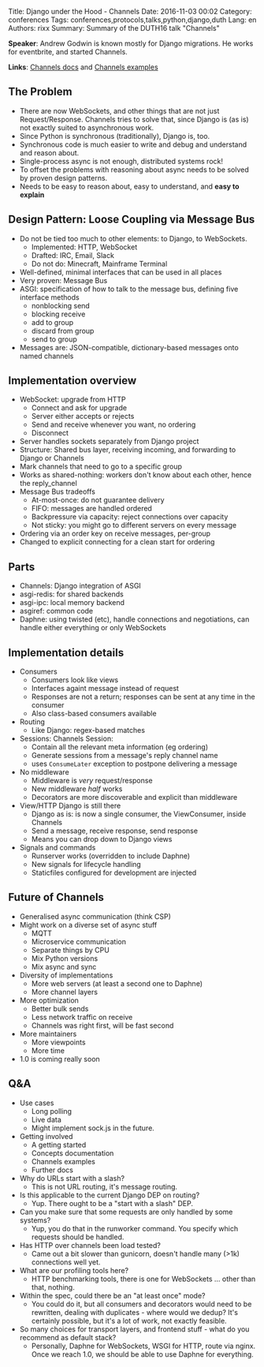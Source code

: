 Title: Django under the Hood - Channels
Date:   2016-11-03 00:02
Category: conferences
Tags: conferences,protocols,talks,python,django,duth
Lang: en
Authors: rixx
Summary: Summary of the DUTH16 talk "Channels"


**Speaker**: Andrew Godwin is known mostly for Django migrations. He works for eventbrite, and started Channels.

**Links**: [Channels docs](channels.readthedocs.io) and [Channels examples](github.com/andrewgodwin/channels-examples)


## The Problem

 - There are now WebSockets, and other things that are not just Request/Response. Channels tries to solve that, since
   Django is (as is) not exactly suited to asynchronous work.
 - Since Python is synchronous (traditionally), Django is, too.
 - Synchronous code is much easier to write and debug and understand and reason about.
 - Single-process async is not enough, distributed systems rock!
 - To offset the problems with reasoning about async needs to be solved by proven design patterns.
 - Needs to be easy to reason about, easy to understand, and **easy to explain**

## Design Pattern: Loose Coupling via Message Bus

 - Do not be tied too much to other elements: to Django, to WebSockets.
    - Implemented: HTTP, WebSocket
    - Drafted: IRC, Email, Slack
    - Do not do: Minecraft, Mainframe Terminal
 - Well-defined, minimal interfaces that can be used in all places
 - Very proven: Message Bus
 - ASGI: specification of how to talk to the message bus, defining five interface methods
    - nonblocking send
    - blocking receive
    - add to group
    - discard from group
    - send to group
 - Messages are: JSON-compatible, dictionary-based messages onto named channels

## Implementation overview

 - WebSocket: upgrade from HTTP
    - Connect and ask for upgrade
    - Server either accepts or rejects
    - Send and receive whenever you want, no ordering
    - Disconnect
 - Server handles sockets separately from Django project
 - Structure: Shared bus layer, receiving incoming, and forwarding to Django or Channels
 - Mark channels that need to go to a specific group
 - Works as shared-nothing: workers don't know about each other, hence the reply_channel
 - Message Bus tradeoffs
    - At-most-once: do not guarantee delivery
    - FIFO: messages are handled ordered
    - Backpressure via capacity: reject connections over capacity
    - Not sticky: you might go to different servers on every message
 - Ordering via an order key on receive messages, per-group
 - Changed to explicit connecting for a clean start for ordering

## Parts

 - Channels: Django integration of ASGI
 - asgi-redis: for shared backends
 - asgi-ipc: local memory backend
 - asgiref: common code
 - Daphne: using twisted (etc), handle connections and negotiations, can handle either everything or only WebSockets

## Implementation details

 - Consumers
    - Consumers look like views
    - Interfaces againt message instead of request
    - Responses are not a return; responses can be sent at any time in the consumer
    - Also class-based consumers available
 - Routing
    - Like Django: regex-based matches
 - Sessions: Channels Session:
    - Contain all the relevant meta information (eg ordering)
    - Generate sessions from a message's reply channel name
    - uses `ConsumeLater` exception to postpone delivering a message
 - No middleware
    - Middleware is *very* request/response
    - New middleware *half* works
    - Decorators are more discoverable and explicit than middleware
 - View/HTTP Django is still there
    - Django as is: is now a single consumer, the ViewConsumer, inside Channels
    - Send a message, receive response, send response
    - Means you can drop down to Django views
 - Signals and commands
    - Runserver works (overridden to include Daphne)
    - New signals for lifecycle handling
    - Staticfiles configured for development are injected

## Future of Channels

 - Generalised async communication (think CSP)
 - Might work on a diverse set of async stuff
    - MQTT
    - Microservice communication
    - Separate things by CPU
    - Mix Python versions
    - Mix async and sync
 - Diversity of implementations
    - More web servers (at least a second one to Daphne)
    - More channel layers
 - More optimization
    - Better bulk sends
    - Less network traffic on receive
    - Channels was right first, will be fast second
 - More maintainers
    - More viewpoints
    - More time
 - 1.0 is coming really soon


## Q&A

 - Use cases
    - Long polling
    - Live data
    - Might implement sock.js in the future.
 - Getting involved
    - A getting started
    - Concepts documentation
    - Channels examples
    - Further docs
 - Why do URLs start with a slash?
    - This is not URL routing, it's message routing.
 - Is this applicable to the current Django DEP on routing?
    - Yup. There ought to be a "start with a slash" DEP.
 - Can you make sure that some requests are only handled by some systems?
    - Yup, you do that in the runworker command. You specify which requests should be handled.
 - Has HTTP over channels been load tested?
    - Came out a bit slower than gunicorn, doesn't handle many (>1k) connections well yet.
 - What are our profiling tools here?
    - HTTP benchmarking tools, there is one for WebSockets … other than that, nothing.
 - Within the spec, could there be an "at least once" mode?
    - You could do it, but all consumers and decorators would need to be rewritten, dealing with duplicates - where would we dedup? It's certainly possible, but it's a lot of work, not exactly feasible.
 - So many choices for transport layers, and frontend stuff - what do you recommend as default stack? 
    - Personally, Daphne for WebSockets, WSGI for HTTP, route via nginx. Once we reach 1.0, we should be able to use Daphne for everything.

